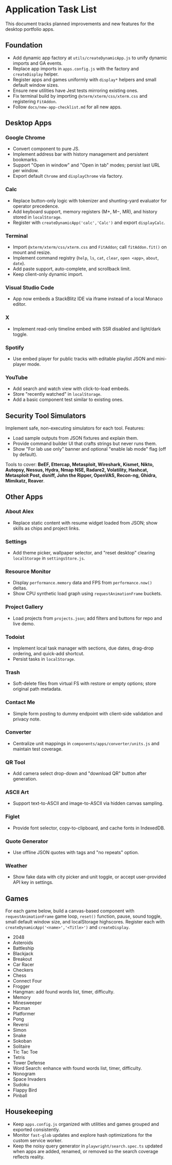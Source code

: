 # Application Task List

This document tracks planned improvements and new features for the desktop portfolio apps.

## Foundation
- Add dynamic app factory at `utils/createDynamicApp.js` to unify dynamic imports and GA events.
- Replace app imports in `apps.config.js` with the factory and `createDisplay` helper.
- Register apps and games uniformly with `display*` helpers and small default window sizes.
- Ensure new utilities have Jest tests mirroring existing ones.
- Fix terminal build by importing `@xterm/xterm/css/xterm.css` and registering `FitAddon`.
- Follow `docs/new-app-checklist.md` for all new apps.

## Desktop Apps
### Google Chrome
- Convert component to pure JS.
- Implement address bar with history management and persistent bookmarks.
- Support "Open in window" and "Open in tab" modes; persist last URL per window.
- Export default `Chrome` and `displayChrome` via factory.

### Calc
- Replace button-only logic with tokenizer and shunting-yard evaluator for operator precedence.
- Add keyboard support, memory registers (M+, M−, MR), and history stored in `localStorage`.
- Register with `createDynamicApp('calc','Calc')` and export `displayCalc`.

### Terminal
- Import `@xterm/xterm/css/xterm.css` and `FitAddon`; call `fitAddon.fit()` on mount and resize.
- Implement command registry (`help`, `ls`, `cat`, `clear`, `open <app>`, `about`, `date`).
- Add paste support, auto-complete, and scrollback limit.
- Keep client-only dynamic import.

### Visual Studio Code
- App now embeds a StackBlitz IDE via iframe instead of a local Monaco editor.

### X
- Implement read-only timeline embed with SSR disabled and light/dark toggle.

### Spotify
- Use embed player for public tracks with editable playlist JSON and mini-player mode.

### YouTube
- Add search and watch view with click-to-load embeds.
- Store "recently watched" in `localStorage`.
- Add a basic component test similar to existing ones.

## Security Tool Simulators
Implement safe, non-executing simulators for each tool. Features:
- Load sample outputs from JSON fixtures and explain them.
- Provide command builder UI that crafts strings but never runs them.
- Show "For lab use only" banner and optional "enable lab mode" flag (off by default).

Tools to cover: **BeEF, Ettercap, Metasploit, Wireshark, Kismet, Nikto, Autopsy, Nessus, Hydra, Nmap NSE, Radare2, Volatility, Hashcat, Metasploit Post, dsniff, John the Ripper, OpenVAS, Recon-ng, Ghidra, Mimikatz, Reaver**.

## Other Apps
### About Alex
- Replace static content with resume widget loaded from JSON; show skills as chips and project links.

### Settings
- Add theme picker, wallpaper selector, and "reset desktop" clearing `localStorage` in `settingsStore.js`.

### Resource Monitor
- Display `performance.memory` data and FPS from `performance.now()` deltas.
- Show CPU synthetic load graph using `requestAnimationFrame` buckets.

### Project Gallery
- Load projects from `projects.json`; add filters and buttons for repo and live demo.

### Todoist
- Implement local task manager with sections, due dates, drag-drop ordering, and quick-add shortcut.
- Persist tasks in `localStorage`.

### Trash
- Soft-delete files from virtual FS with restore or empty options; store original path metadata.

### Contact Me
- Simple form posting to dummy endpoint with client-side validation and privacy note.

### Converter
- Centralize unit mappings in `components/apps/converter/units.js` and maintain test coverage.

### QR Tool
- Add camera select drop-down and "download QR" button after generation.

### ASCII Art
- Support text-to-ASCII and image-to-ASCII via hidden canvas sampling.

### Figlet
- Provide font selector, copy-to-clipboard, and cache fonts in IndexedDB.

### Quote Generator
- Use offline JSON quotes with tags and "no repeats" option.

### Weather
- Show fake data with city picker and unit toggle, or accept user-provided API key in settings.

## Games
For each game below, build a canvas-based component with `requestAnimationFrame` game loop, `reset()` function, pause, sound toggle, small default window size, and localStorage highscores. Register each with `createDynamicApp('<name>','<Title>')` and `createDisplay`.

- 2048
- Asteroids
- Battleship
- Blackjack
- Breakout
- Car Racer
- Checkers
- Chess
- Connect Four
- Frogger
- Hangman: add found words list, timer, difficulty.
- Memory
- Minesweeper
- Pacman
- Platformer
- Pong
- Reversi
- Simon
- Snake
- Sokoban
- Solitaire
- Tic Tac Toe
- Tetris
- Tower Defense
- Word Search: enhance with found words list, timer, difficulty.
- Nonogram
- Space Invaders
- Sudoku
- Flappy Bird
- Pinball

## Housekeeping
- Keep `apps.config.js` organized with utilities and games grouped and exported consistently.
- Monitor `fast-glob` updates and explore hash optimizations for the custom service worker.
- Keep the noisy query generator in `playwright/search.spec.ts` updated when apps are added, renamed, or removed so the search coverage reflects reality.


